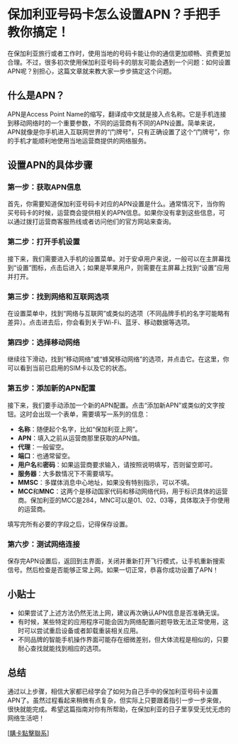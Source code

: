 # 保加利亚号码卡怎么设置APN？手把手教你搞定！

在保加利亚旅行或者工作时，使用当地的号码卡能让你的通信更加顺畅、资费更加合理。不过，很多初次使用保加利亚号码卡的朋友可能会遇到一个问题：如何设置APN呢？别担心，这篇文章就来教大家一步步搞定这个问题。

## 什么是APN？

APN是Access Point Name的缩写，翻译成中文就是接入点名称。它是手机连接到移动网络时的一个重要参数，不同的运营商有不同的APN设置。简单来说，APN就像是你手机进入互联网世界的“门牌号”，只有正确设置了这个“门牌号”，你的手机才能顺利地使用当地运营商提供的网络服务。

## 设置APN的具体步骤

### 第一步：获取APN信息

首先，你需要知道保加利亚号码卡对应的APN设置是什么。通常情况下，当你购买号码卡的时候，运营商会提供相关的APN信息。如果你没有拿到这些信息，可以通过拨打运营商客服热线或者访问他们的官方网站来查询。

### 第二步：打开手机设置

接下来，我们需要进入手机的设置菜单。对于安卓用户来说，一般可以在主屏幕找到“设置”图标，点击后进入；如果是苹果用户，则需要在主屏幕上找到“设置”应用并打开。

### 第三步：找到网络和互联网选项

在设置菜单中，找到“网络与互联网”或类似的选项（不同品牌手机的名字可能略有差异）。点击进去后，你会看到关于Wi-Fi、蓝牙、移动数据等选项。

### 第四步：选择移动网络

继续往下滑动，找到“移动网络”或“蜂窝移动网络”的选项，并点击它。在这里，你可以看到当前已启用的SIM卡以及它的状态。

### 第五步：添加新的APN配置

接下来，我们要手动添加一个新的APN配置。点击“添加新APN”或类似的文字按钮。这时会出现一个表单，需要填写一系列的信息：

- **名称**：随便起个名字，比如“保加利亚上网”。
- **APN**：填入之前从运营商那里获取的APN值。
- **代理**：一般留空。
- **端口**：也通常留空。
- **用户名**和**密码**：如果运营商要求输入，请按照说明填写，否则留空即可。
- **服务器**：大多数情况下不需要填写。
- **MMSC**：多媒体消息中心地址，如果没有特别指示，可以不填。
- **MCC**和**MNC**：这两个是移动国家代码和移动网络代码，用于标识具体的运营商。保加利亚的MCC是284，MNC可以是01、02、03等，具体取决于你使用的运营商。

填写完所有必要的字段之后，记得保存设置。

### 第六步：测试网络连接

保存完APN设置后，返回到主界面，关闭并重新打开飞行模式，让手机重新搜索信号。然后检查是否能够正常上网。如果一切正常，恭喜你成功设置了APN！

## 小贴士

- 如果尝试了上述方法仍然无法上网，建议再次确认APN信息是否准确无误。
- 有时候，某些特定的应用程序可能会因为网络配置问题导致无法正常使用，这时可以尝试重启设备或者卸载重装相关应用。
- 不同品牌的智能手机操作界面可能存在细微差别，但大体流程是相似的，只要耐心查找就能找到相应的选项。

## 总结

通过以上步骤，相信大家都已经学会了如何为自己手中的保加利亚号码卡设置APN了。虽然过程看起来稍微有点复杂，但实际上只要跟着指引一步一步来做，很快就能完成。希望这篇指南对你有所帮助，在保加利亚的日子里享受无忧无虑的网络生活吧！

[[購卡點擊聯系](https://t.me/s/esim1088)]